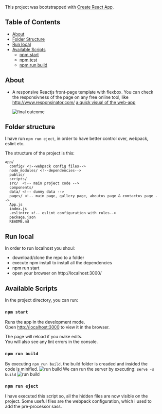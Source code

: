 This project was bootstrapped with [Create React App](https://github.com/facebookincubator/create-react-app).


## Table of Contents
- [About](#about)
- [Folder Structure](#folder-structure)
- [Run local](#run-local)
- [Available Scripts](#available-scripts)
  - [npm start](#npm-start)
  - [npm test](#npm-test)
  - [npm run build](#npm-run-build)


## About
* A responsive Reactjs front-page template with flexbox.
  You can check the responsivness of the page on any free online tool, like http://www.responsinator.com/
  [a quick visual of the web-app](readme_imgs/gif.gif)

  ![final outcome](readme_imgs/gif.gif)

## Folder structure

I have run `npm run eject`, in order to have better control over, 
webpack, eslint etc.

The structure of the project is this:
```
app/
  config/ <!--webpack config files-->
  node_modules/ <!--dependencies-->
  public/
  scripts/
  src/  <!-- main project code -->
  components/
  data/ <!-- dummy data -->
  pages/ <!-- main page, gallery page, aboutus page & contactus page -->
  App.js
  index.js
  .eslintrc <!-- eslint configuration with rules-->
  package.json
  README.md
```

## Run local

In order to run localhost you shoul:

* download/clone the repo to a folder
* execute npm install to install all the dependencies
* npm run start
* open your browser on http://localhost:3000/

## Available Scripts

In the project directory, you can run:

### `npm start`

Runs the app in the development mode.<br>
Open [http://localhost:3000](http://localhost:3000) to view it in the browser.

The page will reload if you make edits.<br>
You will also see any lint errors in the console.

### `npm run build`

By executing `npm run build`, the build folder is creaded and insided the code 
is minified.
![run build](readme_imgs/build.png)
We can run the server by executing: `serve -s build`
![run build](readme_imgs/server-s-build.png)

### `npm run eject`

I have executed this script so, all the hidden files are now visible on the project.
Some useful files are the webpack configuration, which i used to add the 
pre-processor sass.

